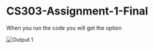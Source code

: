 # CS303-Assignment-1-Final



When you run the code you will get the option 


![Output 1](https://user-images.githubusercontent.com/98501321/217967311-63116575-ea26-4205-be78-f55e76dc7400.png)
